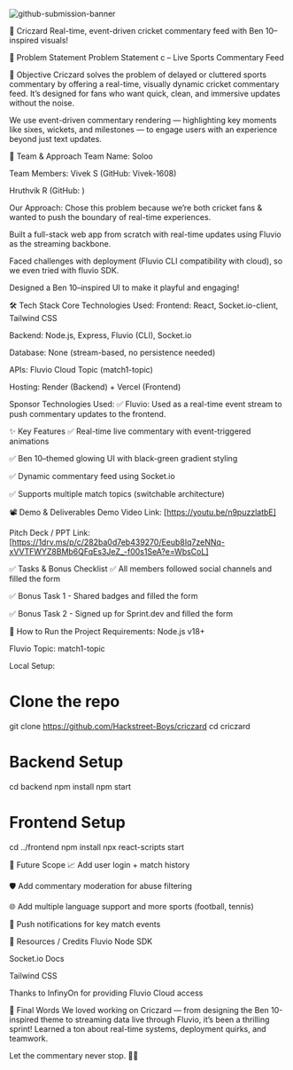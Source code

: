 ![github-submission-banner](https://github.com/user-attachments/assets/a1493b84-e4e2-456e-a791-ce35ee2bcf2f)

🚀 Criczard
Real-time, event-driven cricket commentary feed with Ben 10–inspired visuals!

📌 Problem Statement
Problem Statement c – Live Sports Commentary Feed

🎯 Objective
Criczard solves the problem of delayed or cluttered sports commentary by offering a real-time, visually dynamic cricket commentary feed. It’s designed for fans who want quick, clean, and immersive updates without the noise.

We use event-driven commentary rendering — highlighting key moments like sixes, wickets, and milestones — to engage users with an experience beyond just text updates.

🧠 Team & Approach
Team Name: 
Soloo

Team Members:
Vivek S (GitHub: Vivek-1608)

Hruthvik R (GitHub: )

Our Approach:
Chose this problem because we’re both cricket fans & wanted to push the boundary of real-time experiences.

Built a full-stack web app from scratch with real-time updates using Fluvio as the streaming backbone.

Faced challenges with deployment (Fluvio CLI compatibility with cloud), so we even tried with fluvio SDK.

Designed a Ben 10–inspired UI to make it playful and engaging!

🛠️ Tech Stack
Core Technologies Used:
Frontend: React, Socket.io-client, Tailwind CSS

Backend: Node.js, Express, Fluvio (CLI), Socket.io

Database: None (stream-based, no persistence needed)

APIs: Fluvio Cloud Topic (match1-topic)

Hosting: Render (Backend) + Vercel (Frontend)

Sponsor Technologies Used:
✅ Fluvio: Used as a real-time event stream to push commentary updates to the frontend.

✨ Key Features
✅ Real-time live commentary with event-triggered animations

✅ Ben 10–themed glowing UI with black-green gradient styling

✅ Dynamic commentary feed using Socket.io

✅ Supports multiple match topics (switchable architecture)

📽️ Demo & Deliverables
Demo Video Link: [https://youtu.be/n9puzzlatbE]

Pitch Deck / PPT Link: [https://1drv.ms/p/c/282ba0d7eb439270/Eeub8Iq7zeNNq-xVVTFWYZ8BMb6QFqEs3JeZ_-f00s1SeA?e=WbsCoL]

✅ Tasks & Bonus Checklist
✅ All members followed social channels and filled the form

✅ Bonus Task 1 - Shared badges and filled the form

✅ Bonus Task 2 - Signed up for Sprint.dev and filled the form

🧪 How to Run the Project
Requirements:
Node.js v18+

Fluvio Topic: match1-topic

Local Setup:

# Clone the repo
git clone https://github.com/Hackstreet-Boys/criczard
cd criczard

# Backend Setup
cd backend
npm install
npm start

# Frontend Setup
cd ../frontend
npm install
npx react-scripts start

🧬 Future Scope
📈 Add user login + match history

🛡️ Add commentary moderation for abuse filtering

🌐 Add multiple language support and more sports (football, tennis)

🔔 Push notifications for key match events

📎 Resources / Credits
Fluvio Node SDK

Socket.io Docs

Tailwind CSS

Thanks to InfinyOn for providing Fluvio Cloud access

🏁 Final Words
We loved working on Criczard — from designing the Ben 10-inspired theme to streaming data live through Fluvio, it’s been a thrilling sprint! Learned a ton about real-time systems, deployment quirks, and teamwork.

Let the commentary never stop. 🏏💥
